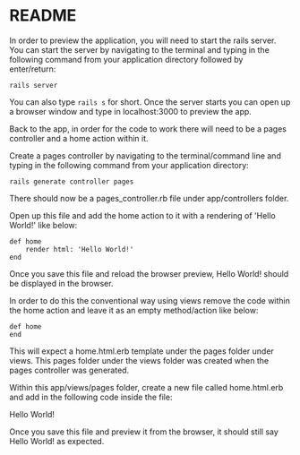 # README

In order to preview the application, you will need to start the rails server. You can start the server by navigating to the terminal and typing in the following command from your application directory followed by enter/return:

`rails server`

You can also type `rails s` for short. Once the server starts you can open up a browser window and type in localhost:3000 to preview the app.

Back to the app, in order for the code to work there will need to be a pages controller and a home action within it.

Create a pages controller by navigating to the terminal/command line and typing in the following command from your application directory:

`rails generate controller pages`

There should now be a pages_controller.rb file under app/controllers folder.

Open up this file and add the home action to it with a rendering of 'Hello World!' like below:

```
def home
    render html: 'Hello World!'
end
```

Once you save this file and reload the browser preview, Hello World! should be displayed in the browser.

In order to do this the conventional way using views remove the code within the home action and leave it as an empty method/action like below:

```
def home
end
```

This will expect a home.html.erb template under the pages folder under views. This pages folder under the views folder was created when the pages controller was generated.

Within this app/views/pages folder, create a new file called home.html.erb and add in the following code inside the file:

Hello World!

Once you save this file and preview it from the browser, it should still say Hello World! as expected.
